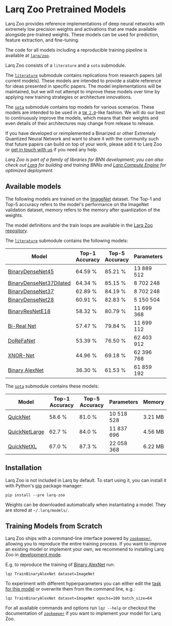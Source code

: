 # Larq Zoo Pretrained Models

Larq Zoo provides reference implementations of deep neural networks with extremely low precision weights and activations that are made available alongside pre-trained weights.
These models can be used for prediction, feature extraction, and fine-tuning.

The code for all models including a reproducible training pipeline is available at [`larq/zoo`](https://github.com/larq/zoo).

Larq Zoo consists of a `literature` and a `sota` submodule.

The [`literature`](/zoo/api/literature/) submodule contains replications from research papers (all current models).
These models are intended to provide a stable reference for ideas presented in specific papers.
The model implementations will be maintained, but we will not attempt to improve these models over time by applying new training strategies or architecture innovations.

The [`sota`](/zoo/api/sota/) submodule contains top models for various scenarios. These models are intended to be used in a [`SW 2.0`](https://medium.com/@karpathy/software-2-0-a64152b37c35)-like fashion.
We will do our best to continuously improve the models, which means that their weights and even details of their architectures may change from release to release.

If you have developed or reimplemented a Binarized or other Extremely Quantized Neural Network and want to share it with the community such that future papers can build on top of your work, please add it to Larq Zoo or [get in touch with us](https://spectrum.chat/larq/) if you need any help.

*Larq Zoo is part of a family of libraries for BNN development; you can also check out [Larq](https://docs.larq.dev/) for building and training BNNs and [Larq Compute Engine](/compute-engine/) for optimized deployment.*

## Available models

The following models are trained on the [ImageNet](http://image-net.org/) dataset. The Top-1 and Top-5 accuracy refers to the model's performance on the ImageNet validation dataset, memory refers to the memory after quantization of the weights.

The model definitions and the train loops are available in the [Larq Zoo repository](https://github.com/larq/zoo).

The [`literature`](/zoo/api/literature/) submodule contains the following models:

| Model                                                                   | Top-1 Accuracy | Top-5 Accuracy | Parameters | Memory   |
| ----------------------------------------------------------------------- | -------------- | -------------- | ---------- | -------- |
| [BinaryDenseNet45](/zoo/api/literature/#binarydensenet45)               | 64.59 %        | 85.21 %        | 13 889 512 | 7.35 MB  |
| [BinaryDenseNet37Dilated](/zoo/api/literature/#binarydensenet37dilated) | 64.34 %        | 85.15 %        | 8 702 248  | 5.13 MB  |
| [BinaryDenseNet37](/zoo/api/literature/#binarydensenet37)               | 62.89 %        | 84.19 %        | 8 702 248  | 5.13 MB  |
| [BinaryDenseNet28](/zoo/api/literature/#binarydensenet28)               | 60.91 %        | 82.83 %        | 5 150 504  | 4.12 MB  |
| [BinaryResNetE18](/zoo/api/literature/#binaryresnete18)                 | 58.32 %        | 80.79 %        | 11 699 368 | 4.03 MB  |
| [Bi-Real Net](/zoo/api/literature/#birealnet)                           | 57.47 %        | 79.84 %        | 11 699 112 | 4.03 MB  |
| [DoReFaNet](/zoo/api/literature/#dorefanet)                             | 53.39 %        | 76.50 %        | 62 403 912 | 22.84 MB |
| [XNOR-Net](/zoo/api/literature/#xnornet)                                | 44.96 %        | 69.18 %        | 62 396 768 | 22.81 MB |
| [Binary AlexNet](/zoo/api/literature/#binaryalexnet)                    | 36.30 %        | 61.53 %        | 61 859 192 | 7.49 MB  |

The [`sota`](/zoo/api/sota/) submodule contains these models:

| Model                                         | Top-1 Accuracy | Top-5 Accuracy | Parameters | Memory  |
| --------------------------------------------- | -------------- | -------------- | ---------- | ------- |
| [QuickNet](/zoo/api/sota/#quicknet)           | 58.6 %         | 81.0 %         | 10 518 528 | 3.21 MB |
| [QuickNetLarge](/zoo/api/sota/#quicknetlarge) | 62.7 %         | 84.0 %         | 11 837 696 | 4.56 MB |
| [QuickNetXL](/zoo/api/sota/#quicknetxl)       | 67.0 %         | 87.3 %         | 22 058 368 | 6.22 MB |

## Installation

Larq Zoo is not included in Larq by default. To start using it, you can install it with Python's [pip](https://pip.pypa.io/en/stable/) package manager:

```shell
pip install --pre larq-zoo
```

Weights can be downloaded automatically when instantiating a model. They are stored at `~/.larq/models/`.

## Training Models from Scratch

Larq Zoo ships with a command-line interface powered by [`zookeeper`](https://github.com/larq/zookeeper/), allowing you to reproduce the entire training process. If you want to improve an existing model or implement your own, we recommend to installing Larq Zoo in [development mode](https://github.com/larq/zoo/blob/master/CONTRIBUTING.md#project-setup).

E.g. to reproduce the training of [Binary AlexNet](/zoo/api/literature/#binaryalexnet) run:

```shell
lqz TrainBinaryAlexNet dataset=ImageNet
```

To experiment with different hyperparameters you can either edit the [task for this model](https://github.com/larq/zoo/blob/v1.0.b2/larq_zoo/experiments.py#L22) or overwrite them from the command line, e.g.:

```shell
lqz TrainBinaryAlexNet dataset=ImageNet epochs=100 batch_size=64
```

For all available commands and options run `lqz --help` or checkout the documentation of [`zookeeper`](https://github.com/larq/zookeeper/) if you want to implement your model for Larq Zoo.
